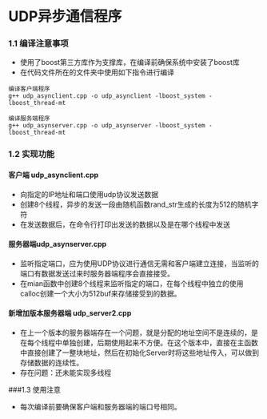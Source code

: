 # UDP异步通信程序
### 1.1 编译注意事项
- 使用了boost第三方库作为支撑库，在编译前确保系统中安装了boost库
- 在代码文件所在的文件夹中使用如下指令进行编译

```
编译客户端程序
g++ udp_asynclient.cpp -o udp_asynclient -lboost_system -lboost_thread-mt

编译服务端程序
g++ udp_asynserver.cpp -o udp_asynserver -lboost_system -lboost_thread-mt
```

### 1.2 实现功能
#### 客户端 udp_asynclient.cpp
- 向指定的IP地址和端口使用udp协议发送数据
- 创建8个线程，异步的发送一段由随机函数rand_str生成的长度为512的随机字符
- 在发送数据后，在命令行打印出发送的数据以及是在哪个线程中发送


#### 服务器端udp_asynserver.cpp
- 监听指定端口，应为使用UDP协议进行通信无需和客户端建立连接，当监听的端口有数据发送过来时服务器端程序会直接接受。
- 在mian函数中创建8个线程来监听指定的端口，在每个线程中独立的使用calloc创建一个大小为512buf来存储接受到的数据。


#### 新增加版本服务器端 udp_server2.cpp
- 在上一个版本的服务器端存在一个问题，就是分配的地址空间不是连续的，是在每个线程中单独创建，后期使用起来不方便。在这个版本中，直接在主函数中直接创建了一整块地址，然后在初始化Server时将这些地址传入，可以做到存储数据的连续性。
- 存在问题：还未能实现多线程


###1.3 使用注意
- 每次编译前要确保客户端和服务器端的端口号相同。